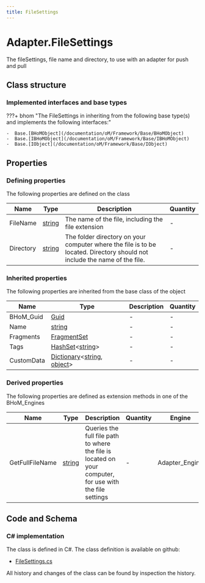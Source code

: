 ```yaml
---
title: FileSettings
---
```


# Adapter.FileSettings

The fileSettings, file name and directory, to use with an adapter for push and pull

## Class structure

### Implemented interfaces and base types

???+ bhom "The FileSettings in inheriting from the following base type(s) and implements the following interfaces:"

    -  Base.[BHoMObject](/documentation/oM/Framework/Base/BHoMObject)
    -  Base.[IBHoMObject](/documentation/oM/Framework/Base/IBHoMObject)
    -  Base.[IObject](/documentation/oM/Framework/Base/IObject)


## Properties



### Defining properties

The following properties are defined on the class

| Name             | Type             | Description      | Quantity         |
|------------------|------------------|------------------|------------------|
| FileName | [string](https://learn.microsoft.com/en-us/dotnet/api/System.String?view=netstandard-2.0) | The name of the file, including the file extension | - |
| Directory | [string](https://learn.microsoft.com/en-us/dotnet/api/System.String?view=netstandard-2.0) | The folder directory on your computer where the file is to be located. Directory should not include the name of the file. | - |


### Inherited properties
The following properties are inherited from the base class of the object

| Name             | Type             | Description      | Quantity         |
|------------------|------------------|------------------|------------------|
| BHoM_Guid | [Guid](https://learn.microsoft.com/en-us/dotnet/api/System.Guid?view=netstandard-2.0) | - | - |
| Name | [string](https://learn.microsoft.com/en-us/dotnet/api/System.String?view=netstandard-2.0) | - | - |
| Fragments | [FragmentSet](/documentation/oM/Framework/Base/FragmentSet) | - | - |
| Tags | [HashSet](https://learn.microsoft.com/en-us/dotnet/api/System.Collections.Generic.HashSet-1?view=netstandard-2.0)&lt;[string](https://learn.microsoft.com/en-us/dotnet/api/System.String?view=netstandard-2.0)&gt; | - | - |
| CustomData | [Dictionary](https://learn.microsoft.com/en-us/dotnet/api/System.Collections.Generic.Dictionary-2?view=netstandard-2.0)&lt;[string](https://learn.microsoft.com/en-us/dotnet/api/System.String?view=netstandard-2.0), [object](https://learn.microsoft.com/en-us/dotnet/api/System.Object?view=netstandard-2.0)&gt; | - | - |


### Derived properties

The following properties are defined as extension methods in one of the BHoM_Engines

| Name             | Type             | Description      | Quantity         | Engine           |
|------------------|------------------|------------------|------------------|------------------|
| GetFullFileName | [string](https://learn.microsoft.com/en-us/dotnet/api/System.String?view=netstandard-2.0) | Queries the full file path to where the file is located on your computer, for use with the file settings | - | Adapter_Engine |


## Code and Schema

### C# implementation

The class is defined in C#. The class definition is available on github:

- [FileSettings.cs](https://github.com/BHoM/BHoM_Adapter/blob/develop/Adapter_oM/FileSettings.cs)

All history and changes of the class can be found by inspection the history.
